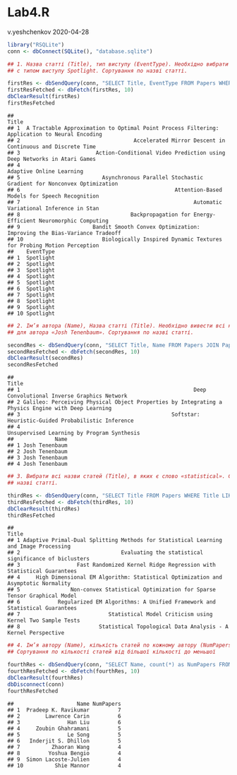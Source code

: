 Lab4.R
================
v.yeshchenkov
2020-04-28

``` r
library("RSQLite")
conn <- dbConnect(SQLite(), "database.sqlite")

## 1. Назва статті (Title), тип виступу (EventType). Необхідно вибрати тільки статті
## с типом виступу Spotlight. Сортування по назві статті.

firstRes <- dbSendQuery(conn, "SELECT Title, EventType FROM Papers WHERE EventType='Spotlight' Order By Title")
firstResFetched <- dbFetch(firstRes, 10)
dbClearResult(firstRes)
firstResFetched
```

    ##                                                                                           Title
    ## 1  A Tractable Approximation to Optimal Point Process Filtering: Application to Neural Encoding
    ## 2                                    Accelerated Mirror Descent in Continuous and Discrete Time
    ## 3                        Action-Conditional Video Prediction using Deep Networks in Atari Games
    ## 4                                                                      Adaptive Online Learning
    ## 5                          Asynchronous Parallel Stochastic Gradient for Nonconvex Optimization
    ## 6                                                 Attention-Based Models for Speech Recognition
    ## 7                                                       Automatic Variational Inference in Stan
    ## 8                                   Backpropagation for Energy-Efficient Neuromorphic Computing
    ## 9                       Bandit Smooth Convex Optimization: Improving the Bias-Variance Tradeoff
    ## 10                         Biologically Inspired Dynamic Textures for Probing Motion Perception
    ##    EventType
    ## 1  Spotlight
    ## 2  Spotlight
    ## 3  Spotlight
    ## 4  Spotlight
    ## 5  Spotlight
    ## 6  Spotlight
    ## 7  Spotlight
    ## 8  Spotlight
    ## 9  Spotlight
    ## 10 Spotlight

``` r
## 2. Ім’я автора (Name), Назва статті (Title). Необхідно вивести всі назви статей
## для автора «Josh Tenenbaum». Сортування по назві статті.

secondRes <- dbSendQuery(conn, "SELECT Title, Name FROM Papers JOIN PaperAuthors ON Papers.Id = PaperId JOIN Authors On AuthorId = Authors.Id WHERE Name='Josh Tenenbaum' Order By Title")
secondResFetched <- dbFetch(secondRes, 10)
dbClearResult(secondRes)
secondResFetched
```

    ##                                                                                               Title
    ## 1                                                       Deep Convolutional Inverse Graphics Network
    ## 2 Galileo: Perceiving Physical Object Properties by Integrating a Physics Engine with Deep Learning
    ## 3                                                Softstar: Heuristic-Guided Probabilistic Inference
    ## 4                                                        Unsupervised Learning by Program Synthesis
    ##             Name
    ## 1 Josh Tenenbaum
    ## 2 Josh Tenenbaum
    ## 3 Josh Tenenbaum
    ## 4 Josh Tenenbaum

``` r
## 3. Вибрати всі назви статей (Title), в яких є слово «statistical». Сортування по
## назві статті.

thirdRes <- dbSendQuery(conn, "SELECT Title FROM Papers WHERE Title LIKE '%statistical%' Order By Title")
thirdResFetched <- dbFetch(thirdRes, 10)
dbClearResult(thirdRes)
thirdResFetched
```

    ##                                                                                  Title
    ## 1 Adaptive Primal-Dual Splitting Methods for Statistical Learning and Image Processing
    ## 2                                Evaluating the statistical significance of biclusters
    ## 3                  Fast Randomized Kernel Ridge Regression with Statistical Guarantees
    ## 4     High Dimensional EM Algorithm: Statistical Optimization and Asymptotic Normality
    ## 5                Non-convex Statistical Optimization for Sparse Tensor Graphical Model
    ## 6            Regularized EM Algorithms: A Unified Framework and Statistical Guarantees
    ## 7                            Statistical Model Criticism using Kernel Two Sample Tests
    ## 8                         Statistical Topological Data Analysis - A Kernel Perspective

``` r
## 4. Ім’я автору (Name), кількість статей по кожному автору (NumPapers).
## Сортування по кількості статей від більшої кількості до меньшої

fourthRes <- dbSendQuery(conn, "SELECT Name, count(*) as NumPapers FROM Authors JOIN PaperAuthors ON Authors.id = AuthorId GROUP BY Name Order By NumPapers DESC")
fourthResFetched <- dbFetch(fourthRes, 10)
dbClearResult(fourthRes)
dbDisconnect(conn)
fourthResFetched
```

    ##                    Name NumPapers
    ## 1  Pradeep K. Ravikumar         7
    ## 2        Lawrence Carin         6
    ## 3               Han Liu         6
    ## 4     Zoubin Ghahramani         5
    ## 5               Le Song         5
    ## 6   Inderjit S. Dhillon         5
    ## 7          Zhaoran Wang         4
    ## 8         Yoshua Bengio         4
    ## 9  Simon Lacoste-Julien         4
    ## 10          Shie Mannor         4

